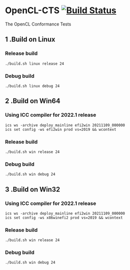 # OpenCL-CTS [![Build Status](https://api.travis-ci.org/KhronosGroup/OpenCL-CTS.svg?branch=master)](https://travis-ci.org/KhronosGroup/OpenCL-CTS/branches)
The OpenCL Conformance Tests

## 1 .Build on Linux
###    Release build
    ./build.sh linux release 24
###    Debug build
    ./build.sh linux debug 24

## 2 .Build on Win64
###    Using ICC compiler for 2022.1 release
    ics ws -archive deploy_mainline efi2win 20211109_000000
    ics set config -ws efi2win prod vs=2019 && wcontext
###    Release build
    ./build.sh win release 24
###    Debug build
    ./build.sh win debug 24

## 3 .Build on Win32
###    Using ICC compiler for 2022.1 release
    ics ws -archive deploy_mainline efi2win 20211109_000000
    ics set config -ws x86winefi2 prod vs=2019 && wcontext
###    Release build
    ./build.sh win release 24
###    Debug build
    ./build.sh win debug 24
